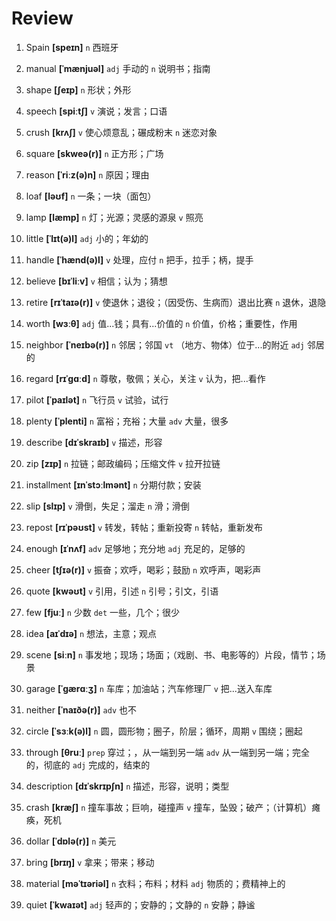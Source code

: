 # Review

1. Spain **[speɪn]** `n` 西班牙

2. manual **[ˈmænjuəl]** `adj` 手动的 `n` 说明书；指南

3. shape **[ʃeɪp]** `n` 形状；外形

4. speech **[spiːtʃ]** `v` 演说；发言；口语

5. crush **[krʌʃ]** `v` 使心烦意乱；碾成粉末 `n` 迷恋对象

6. square **[skweə(r)]** `n` 正方形；广场

7. reason **[ˈriːz(ə)n]** `n` 原因；理由

8. loaf **[ləʊf]** `n` 一条；一块（面包）

9. lamp **[læmp]** `n` 灯；光源；灵感的源泉 `v` 照亮

10. little **[ˈlɪt(ə)l]** `adj` 小的；年幼的

11. handle **[ˈhænd(ə)l]** `v` 处理，应付 `n` 把手，拉手；柄，提手

12. believe **[bɪˈliːv]** `v` 相信；认为；猜想

13. retire **[rɪˈtaɪə(r)]** `v` 使退休；退役；（因受伤、生病而）退出比赛 `n` 退休，退隐

14. worth **[wɜːθ]** `adj` 值...钱；具有...价值的 `n` 价值，价格；重要性，作用

15. neighbor **[ˈneɪbə(r)]** `n` 邻居；邻国 `vt` （地方、物体）位于...的附近 `adj` 邻居的

16. regard **[rɪˈɡɑːd]** `n` 尊敬，敬佩；关心，关注 `v` 认为，把...看作

17. pilot **[ˈpaɪlət]** `n` 飞行员 `v` 试验，试行

18. plenty **[ˈplenti]** `n` 富裕；充裕；大量 `adv` 大量，很多

19. describe **[dɪˈskraɪb]** `v` 描述，形容

20. zip **[zɪp]** `n` 拉链；邮政编码；压缩文件 `v` 拉开拉链

21. installment **[ɪnˈstɔːlmənt]** `n` 分期付款；安装

22. slip **[slɪp]** `v` 滑倒，失足；溜走 `n` 滑；滑倒

23. repost **[rɪˈpəʊst]** `v` 转发，转帖；重新投寄 `n` 转帖，重新发布

24. enough **[ɪˈnʌf]** `adv` 足够地；充分地 `adj` 充足的，足够的

25. cheer **[tʃɪə(r)]** `v` 振奋；欢呼，喝彩；鼓励 `n` 欢呼声，喝彩声

26. quote **[kwəʊt]** `v` 引用，引述 `n` 引号；引文，引语

27. few **[fjuː]** `n` 少数 `det` 一些，几个；很少

28. idea **[aɪˈdɪə]** `n` 想法，主意；观点

29. scene **[siːn]** `n` 事发地；现场；场面；（戏剧、书、电影等的）片段，情节；场景

30. garage **[ˈɡærɑːʒ]** `n` 车库；加油站；汽车修理厂 `v` 把...送入车库

31. neither **[ˈnaɪðə(r)]** `adv` 也不

32. circle **[ˈsɜːk(ə)l]** `n` 圆，圆形物；圈子，阶层；循环，周期 `v` 围绕；圈起

33. through **[θruː]** `prep` 穿过；，从一端到另一端 `adv` 从一端到另一端；完全的，彻底的 `adj` 完成的，结束的

34. description **[dɪˈskrɪpʃn]** `n` 描述，形容，说明；类型

35. crash **[kræʃ]** `n` 撞车事故；巨响，碰撞声 `v` 撞车，坠毁；破产；（计算机）瘫痪，死机

36. dollar **[ˈdɒlə(r)]** `n` 美元

37. bring **[brɪŋ]** `v` 拿来；带来；移动

38. material **[məˈtɪəriəl]** `n` 衣料；布料；材料 `adj` 物质的；费精神上的

39. quiet **[ˈkwaɪət]** `adj` 轻声的；安静的；文静的 `n` 安静；静谧
